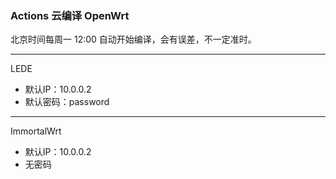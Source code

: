 ### Actions 云编译 OpenWrt
北京时间每周一 12:00 自动开始编译，会有误差，不一定准时。

----
LEDE
- 默认IP：10.0.0.2
- 默认密码：password
----
ImmortalWrt
- 默认IP：10.0.0.2
- 无密码
